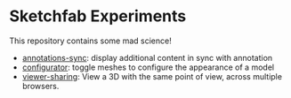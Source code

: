 # Sketchfab Experiments

This repository contains some mad science!

* [annotations-sync](./annotations-sync): display additional content in sync with annotation
* [configurator](./configurator): toggle meshes to configure the appearance of a model
* [viewer-sharing](./viewer-sharing): View a 3D with the same point of view, across multiple browsers.
